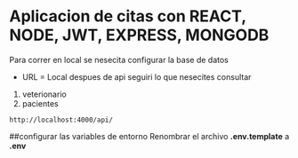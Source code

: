 # Aplicacion de citas con REACT, NODE, JWT, EXPRESS, MONGODB

Para correr en local se nesecita configurar la base de datos

- URL = Local
  despues de api seguiri lo que nesecites consultar

1. veterionario
2. pacientes

```
http://localhost:4000/api/
```

##configurar las variables de entorno
Renombrar el archivo **.env.template** a **.env**
